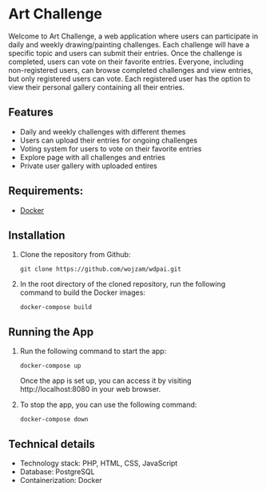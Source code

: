 # Art Challenge

Welcome to Art Challenge, a web application where users can participate in daily and weekly drawing/painting challenges.
Each challenge will have a specific topic and users can submit their entries.
Once the challenge is completed, users can vote on their favorite entries.
Everyone, including non-registered users, can browse completed challenges and view entries, but only registered users
can vote.
Each registered user has the option to view their personal gallery containing all their entries.

## Features

- Daily and weekly challenges with different themes
- Users can upload their entries for ongoing challenges
- Voting system for users to vote on their favorite entries
- Explore page with all challenges and entries
- Private user gallery with uploaded entires

## Requirements:

- [Docker](https://www.docker.com/)

## Installation

1. Clone the repository from Github:

       git clone https://github.com/wojzam/wdpai.git

2. In the root directory of the cloned repository, run the following command to build the Docker images:

       docker-compose build

## Running the App

1. Run the following command to start the app:

       docker-compose up

   Once the app is set up, you can access it by visiting http://localhost:8080 in your web browser.

2. To stop the app, you can use the following command:

       docker-compose down

## Technical details

- Technology stack: PHP, HTML, CSS, JavaScript
- Database: PostgreSQL
- Containerization: Docker
